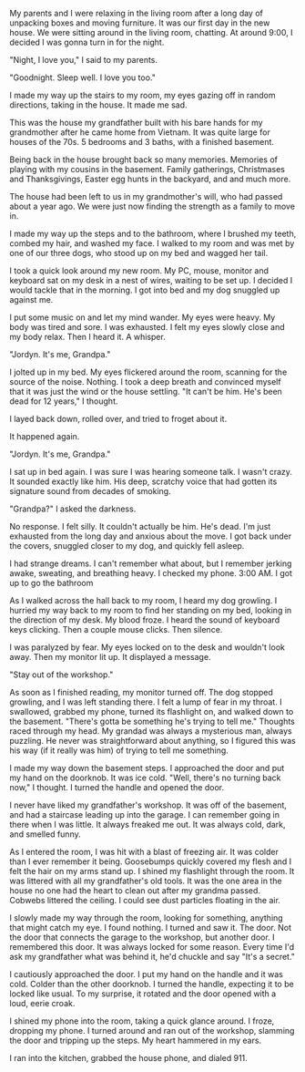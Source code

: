 My parents and I were relaxing in the living room after a long day of  unpacking boxes and moving furniture. It was our first day in the new house. We were sitting around in the living room, chatting. At around 9:00, I decided I was gonna turn in for the night.

"Night, I love you," I said to my parents.

"Goodnight. Sleep well. I love you too."

I made my way up the stairs to my room, my eyes gazing off in random directions, taking in the house. It made me sad.

This was the house my grandfather built with his bare hands for my grandmother after he came home from Vietnam. It was quite large for houses of the 70s. 5 bedrooms and 3 baths, with a finished basement. 

Being back in the house brought back so many memories. Memories of playing with my cousins in the basement. Family gatherings, Christmases and Thanksgivings, Easter egg hunts in the backyard, and and much more. 

The house had been left to us in my grandmother's will, who had passed about a year ago. We were just now finding the strength as a family to move in.

I made my way up the steps and to the bathroom, where I brushed my teeth, combed my hair, and washed my face. I walked to my room and was met by one of our three dogs, who stood up on my bed and wagged her tail.

I took a quick look around my new room. My PC, mouse, monitor and keyboard sat on my desk in a nest of wires, waiting to be set up. I decided I would tackle that in the morning. I got into bed and my dog snuggled up against me.

I put some music on and let my mind wander. My eyes were heavy. My body was tired and sore. I was exhausted. I felt my eyes slowly close and my body relax. Then I heard it. A whisper.

"Jordyn. It's me, Grandpa."

I jolted up in my bed. My eyes flickered around the room, scanning for the source of the noise. Nothing. I took a deep breath and convinced myself that it was just the wind or the house settling. "It can't be him. He's been dead for 12 years," I thought.

I layed back down, rolled over, and tried to froget about it. 

It happened again.

"Jordyn. It's me, Grandpa."

I sat up in bed again. I was sure I was hearing someone talk. I wasn't crazy. It sounded exactly like him. His deep, scratchy voice that had gotten its signature sound from decades of smoking. 

"Grandpa?" I asked the darkness.

No response. I felt silly. It couldn't actually be him. He's dead. I'm just exhausted from the long day and anxious about the move. I got back under the covers, snuggled closer to my dog, and quickly fell asleep. 

I had strange dreams. I can't remember what about, but I remember jerking awake, sweating, and breathing heavy. I checked my phone. 3:00 AM. I got up to go the bathroom

As I walked across the hall back to my room, I heard my dog growling. I hurried my way back to my room to find her standing on my bed, looking in the direction of my desk. My blood froze. I heard the sound of keyboard keys clicking. Then a couple mouse clicks. Then silence.

I was paralyzed by fear. My eyes locked on to the desk and wouldn't look away. Then my monitor lit up. It displayed a message. 

"Stay out of the workshop."

As soon as I finished reading, my monitor turned off. The dog stopped growling, and I was left standing there. I felt a lump of fear in my throat. I swallowed, grabbed my phone, turned its flashlight on, and walked down to the basement. "There's gotta be something he's trying to tell me." Thoughts raced through my head. My grandad was always a mysterious man, always puzzling. He never was straightforward about anything, so I figured this was his way (if it really was him) of trying to tell me something.

I made my way down the basement steps. I approached the door and put my hand on the doorknob. It was ice cold. "Well, there's no turning back now," I thought. I turned the handle and opened the door.

I never have liked my grandfather's workshop. It was off of the basement, and had a staircase leading up into the garage. I can remember going in there when I was little. It always freaked me out. It was always cold, dark, and smelled funny. 

As I entered the room, I was hit with a blast of freezing air. It was colder than I ever remember it being. Goosebumps quickly covered my flesh and I felt the hair on my arms stand up. I shined my flashlight through the room. It was littered with all my grandfather's old tools. It was the one area in the house no one had the heart to clean out after my grandma passed. Cobwebs littered the ceiling. I could see dust particles floating in the air.

I slowly made my way through the room, looking for something, anything that might catch my eye. I found nothing. I turned and saw it. The door. Not the door that connects the garage to the workshop, but another door. I remembered this door. It was always locked for some reason. Every time I'd ask my grandfather what was behind it, he'd chuckle and say "It's a secret."

I cautiously approached the door. I put my hand on the handle and it was cold. Colder than the other doorknob. I turned the handle, expecting it to be locked like usual. To my surprise, it rotated and the door opened with a loud, eerie croak. 

I shined my phone into the room, taking a quick glance around. I froze, dropping my phone. I turned around and ran out of the workshop, slamming the door and tripping up the steps. My heart hammered in my ears. 

I ran into the kitchen, grabbed the house phone, and dialed 911.